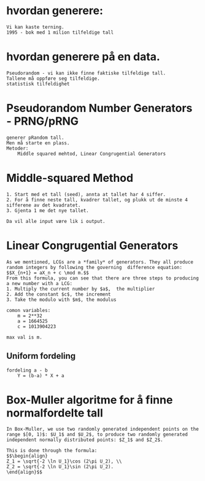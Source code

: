 # hvordan generere:
    Vi kan kaste terning.
    1995 - bok med 1 milion tilfeldige tall

# hvordan generere på en data.
    Pseudorandom - vi kan ikke finne faktiske tilfeldige tall.
    Tallene må oppføre seg tilfeldige.
    statistisk tilfeldighet

# Pseudorandom Number Generators - PRNG/pRNG
    generer pRandom tall.
    Men må starte en plass.
    Metoder:
        Middle squared mehtod, Linear Congrugential Generators

# Middle-squared Method
    1. Start med et tall (seed), annta at tallet har 4 siffer.
    2. For å finne neste tall, kvadrer tallet, og plukk ut de minste 4 sifferene av det kvadratet.
    3. Gjenta 1 me det nye tallet.

    Da vil alle input være lik i output.

# Linear Congrugential Generators
    As we mentioned, LCGs are a *family* of generators. They all produce random integers by following the governing  difference equation:
    $$X_{n+1} = aX_n + c \mod m.$$
    From this formula, you can see that there are three steps to producing a new number with a LCG:
    1. Multiply the current number by $a$,  the multiplier
    2. Add the constant $c$, the increment
    3. Take the modulo with $m$, the modulus

    comon variables: 
        m = 2**32
        a = 1664525
        c = 1013904223
    
    max val is m.

## Uniform fordeling 
    fordeling a - b 
        Y = (b-a) * X + a

# Box-Muller algoritme for å finne normalfordelte tall
    In Box-Muller, we use two randomly generated independent points on the range $[0, 1)$: $U_1$ and $U_2$, to produce two randomly generated independent normally distributed points: $Z_1$ and $Z_2$.

    This is done through the formula:
    $$\begin{align}
    Z_1 = \sqrt{-2 \ln U_1}\cos (2\pi U_2), \\
    Z_2 = \sqrt{-2 \ln U_1}\sin (2\pi U_2).
    \end{align}$$

